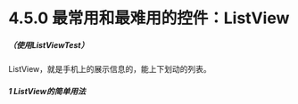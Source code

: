 # 4.5.0 最常用和最难用的控件：ListView

##### （使用ListViewTest）

ListView，就是手机上的展示信息的，能上下划动的列表。

##### 1 ListView的简单用法
